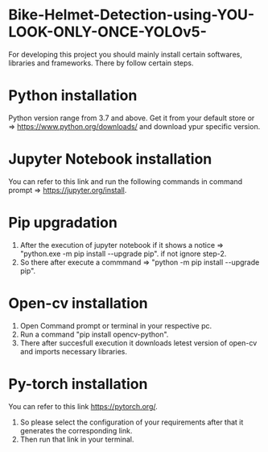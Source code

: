 # Bike-Helmet-Detection-using-YOU-LOOK-ONLY-ONCE-YOLOv5-
For developing this project you should mainly install certain softwares, libraries and frameworks. There by follow certain steps.

# Python installation
Python version range from 3.7 and above.
Get it from your default store or => https://www.python.org/downloads/ and download ypur specific version.

# Jupyter Notebook installation
You can refer to this link and run the following commands in command prompt => https://jupyter.org/install.

# Pip upgradation
1. After the execution of jupyter notebook
   if it shows a notice => "python.exe -m pip install --upgrade pip".
   if not ignore step-2.
2. So there after execute a commmand => "python -m pip install --upgrade pip".

# Open-cv installation 
1. Open Command prompt or terminal in your respective pc.
2. Run a command "pip install opencv-python".
3. There after succesfull execution it downloads letest version of open-cv and imports necessary libraries.

# Py-torch installation
You can refer to this link https://pytorch.org/.
1. So please select the configuration of your requirements after that it generates the corresponding link.
2. Then run that link in your terminal.

# 
